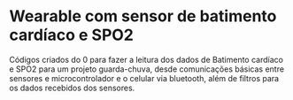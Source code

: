 # Wearable com sensor de batimento cardíaco e SPO2

Códigos criados do 0 para fazer a leitura dos dados de Batimento cardíaco e SPO2 para um projeto guarda-chuva, desde comunicações básicas entre sensores e microcontrolador e o celular via bluetooth, além de filtros para os dados recebidos dos sensores.
